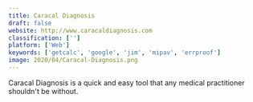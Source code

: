 ```yaml
---
title: Caracal Diagnosis
draft: false 
website: http://www.caracaldiagnosis.com
classification: ['']
platform: ['Web']
keywords: ['getcalc', 'google', 'jim', 'mipav', 'errproof']
image: 2020/04/Caracal-Diagnosis.png
---
```

Caracal Diagnosis is a quick and easy tool that any medical practitioner shouldn't be without.